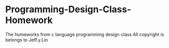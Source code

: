 # Programming-Design-Class-Homework
The homeworks from c language programming design class
All copyright is belongs to Jeff.y.Lin
